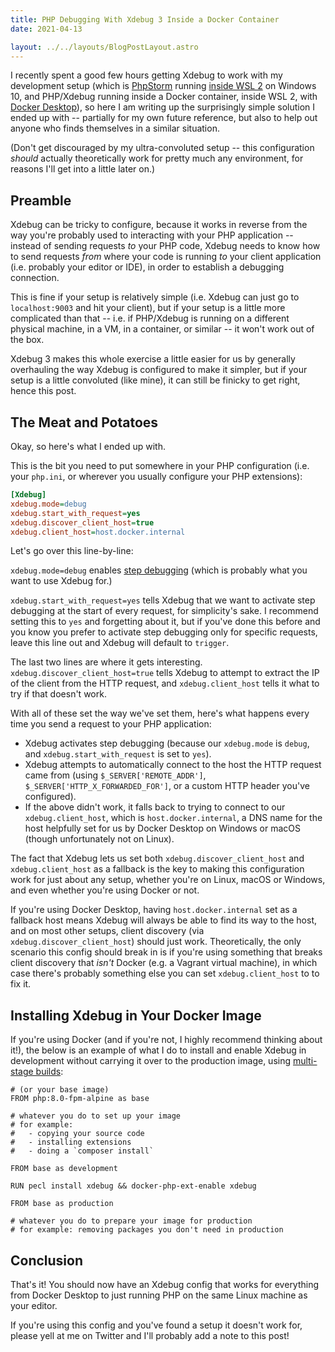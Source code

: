 ```yaml
---
title: PHP Debugging With Xdebug 3 Inside a Docker Container
date: 2021-04-13

layout: ../../layouts/BlogPostLayout.astro
---
```


I recently spent a good few hours getting Xdebug to work with my development setup (which is [PhpStorm](https://www.jetbrains.com/phpstorm/) running [inside WSL 2](https://susi.dev/dev-env-2020) on Windows 10, and PHP/Xdebug running inside a Docker container, inside WSL 2, with [Docker Desktop](https://docs.docker.com/docker-for-windows/install/)), so here I am writing up the surprisingly simple solution I ended up with -- partially for my own future reference, but also to help out anyone who finds themselves in a similar situation.

(Don't get discouraged by my ultra-convoluted setup -- this configuration _should_ actually theoretically work for pretty much any environment, for reasons I'll get into a little later on.)

## Preamble

Xdebug can be tricky to configure, because it works in reverse from the way you're probably used to interacting with your PHP application -- instead of sending requests _to_ your PHP code, Xdebug needs to know how to send requests _from_ where your code is running _to_ your client application (i.e. probably your editor or IDE), in order to establish a debugging connection.

This is fine if your setup is relatively simple (i.e. Xdebug can just go to `localhost:9003` and hit your client), but if your setup is a little more complicated than that -- i.e. if PHP/Xdebug is running on a different physical machine, in a VM, in a container, or similar -- it won't work out of the box.

Xdebug 3 makes this whole exercise a little easier for us by generally overhauling the way Xdebug is configured to make it simpler, but if your setup is a little convoluted (like mine), it can still be finicky to get right, hence this post.

## The Meat and Potatoes

Okay, so here's what I ended up with.

This is the bit you need to put somewhere in your PHP configuration (i.e. your `php.ini`, or wherever you usually configure your PHP extensions):

```ini
[Xdebug]
xdebug.mode=debug
xdebug.start_with_request=yes
xdebug.discover_client_host=true
xdebug.client_host=host.docker.internal
```

Let's go over this line-by-line:

`xdebug.mode=debug` enables [step debugging](https://xdebug.org/docs/step_debug) (which is probably what you want to use Xdebug for.)

`xdebug.start_with_request=yes` tells Xdebug that we want to activate step debugging at the start of every request, for simplicity's sake. I recommend setting this to `yes` and forgetting about it, but if you've done this before and you know you prefer to activate step debugging only for specific requests, leave this line out and Xdebug will default to `trigger`.

The last two lines are where it gets interesting. `xdebug.discover_client_host=true` tells Xdebug to attempt to extract the IP of the client from the HTTP request, and `xdebug.client_host` tells it what to try if that doesn't work.

With all of these set the way we've set them, here's what happens every time you send a request to your PHP application:

- Xdebug activates step debugging (because our `xdebug.mode` is `debug`, and `xdebug.start_with_request` is set to `yes`).
- Xdebug attempts to automatically connect to the host the HTTP request came from (using `$_SERVER['REMOTE_ADDR']`, `$_SERVER['HTTP_X_FORWARDED_FOR']`, or a custom HTTP header you've configured).
- If the above didn't work, it falls back to trying to connect to our `xdebug.client_host`, which is `host.docker.internal`, a DNS name for the host helpfully set for us by Docker Desktop on Windows or macOS (though unfortunately not on Linux).

The fact that Xdebug lets us set both `xdebug.discover_client_host` and `xdebug.client_host` as a fallback is the key to making this configuration work for just about any setup, whether you're on Linux, macOS or Windows, and even whether you're using Docker or not.

If you're using Docker Desktop, having `host.docker.internal` set as a fallback host means Xdebug will always be able to find its way to the host, and on most other setups, client discovery (via `xdebug.discover_client_host`) should just work. Theoretically, the only scenario this config should break in is if you're using something that breaks client discovery that _isn't_ Docker (e.g. a Vagrant virtual machine), in which case there's probably something else you can set `xdebug.client_host` to to fix it.

## Installing Xdebug in Your Docker Image

If you're using Docker (and if you're not, I highly recommend thinking about it!), the below is an example of what I do to install and enable Xdebug in development without carrying it over to the production image, using [multi-stage builds](https://docs.docker.com/develop/develop-images/multistage-build/):

```docker
# (or your base image)
FROM php:8.0-fpm-alpine as base

# whatever you do to set up your image
# for example:
#   - copying your source code
#   - installing extensions
#   - doing a `composer install`

FROM base as development

RUN pecl install xdebug && docker-php-ext-enable xdebug

FROM base as production

# whatever you do to prepare your image for production
# for example: removing packages you don't need in production
```

## Conclusion

That's it! You should now have an Xdebug config that works for everything from Docker Desktop to just running PHP on the same Linux machine as your editor.

If you're using this config and you've found a setup it doesn't work for, please yell at me on Twitter and I'll probably add a note to this post!
